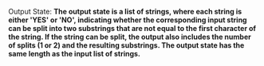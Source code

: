 Output State: **The output state is a list of strings, where each string is either 'YES' or 'NO', indicating whether the corresponding input string can be split into two substrings that are not equal to the first character of the string. If the string can be split, the output also includes the number of splits (1 or 2) and the resulting substrings. The output state has the same length as the input list of strings.**